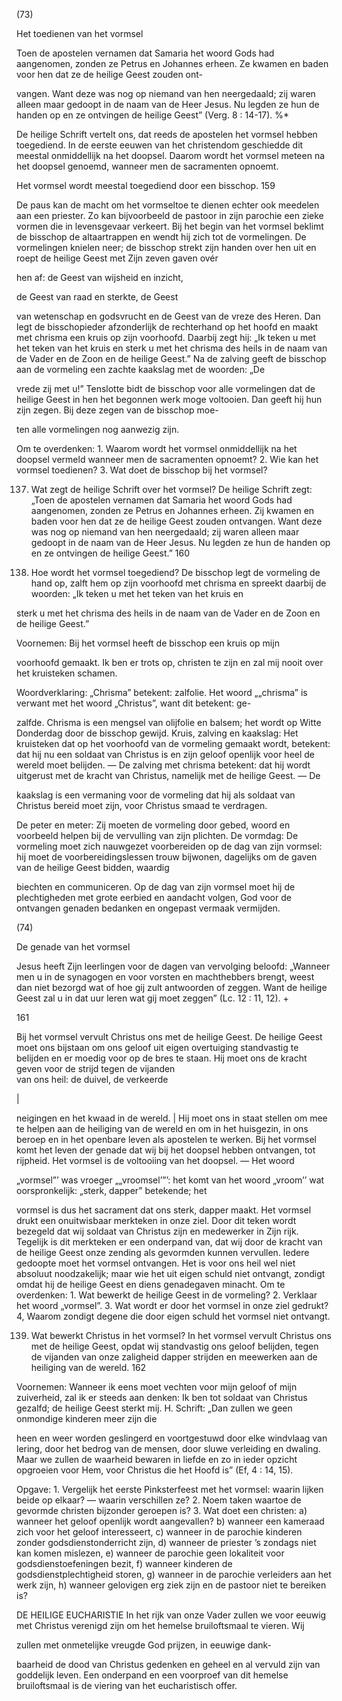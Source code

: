 (73)

Het toedienen van het vormsel

Toen de apostelen vernamen dat Samaria het woord Gods had
aangenomen, zonden ze Petrus en Johannes erheen. Ze kwamen en baden voor hen dat ze de heilige Geest zouden ont-

vangen. Want deze was nog op niemand van hen neergedaald;
zij waren alleen maar gedoopt in de naam van de Heer Jesus.
Nu legden ze hun de handen op en ze ontvingen de heilige
Geest” (Verg. 8 : 14-17).
%*

De heilige Schrift vertelt ons, dat reeds de apostelen het vormsel hebben toegediend. In de eerste eeuwen van het christendom geschiedde dit meestal onmiddellijk na het doopsel. Daarom wordt het vormsel meteen na het doopsel genoemd, wanneer men de sacramenten opnoemt.

Het vormsel wordt meestal toegediend door een bisschop.
159

De paus kan de macht om het vormseltoe te dienen echter ook
meedelen aan een priester. Zo kan bijvoorbeeld de pastoor in
zijn parochie een zieke vormen die in
levensgevaar verkeert.
Bij het begin van het vormsel beklimt
de bisschop de altaartrappen en wendt
hij zich tot de vormelingen. De vormelingen knielen neer; de bisschop strekt
zijn handen over hen uit en roept de heilige Geest met Zijn zeven gaven ovér

hen af: de Geest van wijsheid en inzicht,

de Geest van raad en sterkte, de Geest

van wetenschap en godsvrucht en de
Geest van de vreze des Heren.
Dan legt de bisschopieder afzonderlijk de rechterhand op
het hoofd en maakt met chrisma een kruis op zijn voorhoofd.
Daarbij zegt hij: „Ik teken u met het teken van het kruis en
sterk u met het chrisma des heils in de naam van de Vader en
de Zoon en de heilige Geest.” Na de zalving geeft de bisschop
aan de vormeling een zachte kaakslag met de woorden: „De

vrede zij met u!”
Tenslotte bidt de bisschop voor alle vormelingen dat de
heilige Geest in hen het begonnen werk moge voltooien. Dan
geeft hij hun zijn zegen. Bij deze zegen van de bisschop moe-

ten alle vormelingen nog aanwezig zijn.

Om te overdenken: 1. Waarom wordt het vormsel onmiddellijk na het
doopsel vermeld wanneer men de sacramenten opnoemt? 2. Wie kan
het vormsel toedienen? 3. Wat doet de bisschop bij het vormsel?

137. Wat zegt de heilige Schrift over het vormsel?
De heilige Schrift zegt: „Toen de apostelen vernamen
dat Samaria het woord Gods had aangenomen, zonden
ze Petrus en Johannes erheen. Zij kwamen en baden
voor hen dat ze de heilige Geest zouden ontvangen.
Want deze was nog op niemand van hen neergedaald;
zij waren alleen maar gedoopt in de naam van de Heer
Jesus. Nu legden ze hun de handen op en ze ontvingen
de heilige Geest.”
160

138. Hoe wordt het vormsel toegediend?
De bisschop legt de vormeling de hand op, zalft hem
op zijn voorhoofd met chrisma en spreekt daarbij de
woorden: „Ik teken u met het teken van het kruis en

sterk u met het chrisma des heils in de naam van de
Vader en de Zoon en de heilige Geest.”

Voornemen: Bij het vormsel heeft de bisschop een kruis op mijn

voorhoofd gemaakt. Ik ben er trots op, christen te zijn en zal mij
nooit over het kruisteken schamen.

Woordverklaring: „Chrisma” betekent: zalfolie. Het woord „„chrisma” is verwant met het woord „Christus”, want dit betekent: ge-

zalfde. Chrisma is een mengsel van olijfolie en balsem; het wordt
op Witte Donderdag door de bisschop gewijd.
Kruis, zalving en kaakslag: Het kruisteken dat op het voorhoofd
van de vormeling gemaakt wordt, betekent: dat hij nu een soldaat
van Christus is en zijn geloof openlijk voor heel de wereld moet belijden. — De zalving met chrisma betekent: dat hij wordt uitgerust
met de kracht van Christus, namelijk met de heilige Geest. — De

kaakslag is een vermaning voor de vormeling dat hij als soldaat van
Christus bereid moet zijn, voor Christus smaad te verdragen.

De peter en meter: Zij moeten de vormeling door gebed, woord en
voorbeeld helpen bij de vervulling van zijn plichten.
De vormdag: De vormeling moet zich nauwgezet voorbereiden op de
dag van zijn vormsel: hij moet de voorbereidingslessen trouw bijwonen, dagelijks om de gaven van de heilige Geest bidden, waardig

biechten en communiceren. Op de dag van zijn vormsel moet hij de
plechtigheden met grote eerbied en aandacht volgen, God voor de
ontvangen genaden bedanken en ongepast vermaak vermijden.

(74)

De genade van het vormsel

Jesus heeft Zijn leerlingen voor de dagen van vervolging beloofd: „Wanneer men u in de synagogen en voor vorsten en
machthebbers brengt, weest dan niet bezorgd wat of hoe gij
zult antwoorden of zeggen. Want de heilige Geest zal u in dat
uur leren wat gij moet zeggen” (Lc. 12 : 11, 12).
+

161

Bij het vormsel vervult Christus ons met de heilige Geest. De
heilige Geest moet ons bijstaan om ons geloof uit eigen overtuiging standvastig te belijden en er moedig voor op de bres
te staan. Hij moet ons de kracht geven voor de strijd tegen de vijanden
\
van ons heil: de duivel, de verkeerde

|

neigingen en het kwaad in de wereld.
|
Hij moet ons in staat stellen om mee
te helpen aan de heiliging van de
wereld en om in het huisgezin, in ons
beroep en in het openbare leven als
apostelen te werken.
Bij het vormsel komt het leven der
genade dat wij bij het doopsel hebben ontvangen, tot rijpheid.
Het vormsel is de voltooiing van het doopsel. — Het woord

„vormsel”’ was vroeger „„vroomsel’”’: het komt van het woord
„vroom’’ wat oorspronkelijk: „sterk, dapper” betekende; het

vormsel is dus het sacrament dat ons sterk, dapper maakt.
Het vormsel drukt een onuitwisbaar merkteken in onze ziel.
Door dit teken wordt bezegeld dat wij soldaat van Christus
zijn en medewerker in Zijn rijk. Tegelijk is dit merkteken er
een onderpand van, dat wij door de kracht van de heilige
Geest onze zending als gevormden kunnen vervullen.
ledere gedoopte moet het vormsel ontvangen. Het is voor
ons heil wel niet absoluut noodzakelijk; maar wie het uit
eigen schuld niet ontvangt, zondigt omdat hij de heilige Geest
en diens genadegaven minacht.
Om te overdenken: 1. Wat bewerkt de heilige Geest in de vormeling?
2. Verklaar het woord „vormsel”. 3. Wat wordt er door het vormsel in
onze ziel gedrukt? 4, Waarom zondigt degene die door eigen schuld het
vormsel niet ontvangt.

139. Wat bewerkt Christus in het vormsel?
In het vormsel vervult Christus ons met de heilige
Geest, opdat wij standvastig ons geloof belijden, tegen
de vijanden van onze zaligheid dapper strijden en meewerken aan de heiliging van de wereld.
162

Voornemen: Wanneer ik eens moet vechten voor mijn geloof of mijn
zuiverheid, zal ik er steeds aan denken: Ik ben tot soldaat van
Christus gezalfd; de heilige Geest sterkt mij.
H. Schrift: „Dan zullen we geen onmondige kinderen meer zijn die

heen en weer worden geslingerd en voortgestuwd door elke windvlaag van lering, door het bedrog van de mensen, door sluwe verleiding en dwaling. Maar we zullen de waarheid bewaren in liefde en
zo in ieder opzicht opgroeien voor Hem, voor Christus die het Hoofd
is” (Ef, 4 : 14, 15).

Opgave: 1. Vergelijk het eerste Pinksterfeest met het vormsel: waarin lijken beide op elkaar? — waarin verschillen ze? 2. Noem taken
waartoe de gevormde christen bijzonder geroepen is? 3. Wat doet
een christen: a) wanneer het geloof openlijk wordt aangevallen?
b) wanneer een kameraad zich voor het geloof interesseert, c) wanneer in de parochie kinderen zonder godsdienstonderricht zijn,
d) wanneer de priester ’s zondags niet kan komen mislezen, e) wanneer de parochie geen lokaliteit voor godsdienstoefeningen bezit, f)
wanneer kinderen de godsdienstplechtigheid storen, g) wanneer in
de parochie verleiders aan het werk zijn, h) wanneer gelovigen erg
ziek zijn en de pastoor niet te bereiken is?

DE HEILIGE EUCHARISTIE
In het rijk van onze Vader zullen we voor eeuwig met Christus verenigd zijn om het hemelse bruiloftsmaal te vieren. Wij

zullen met onmetelijke vreugde God prijzen, in eeuwige dank-

baarheid de dood van Christus gedenken en geheel en al vervuld zijn van goddelijk leven. Een onderpand en een voorproef
van dit hemelse bruiloftsmaal is de viering van het eucharistisch offer.

